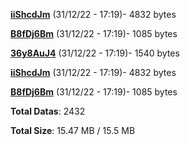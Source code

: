 [**iiShcdJm**](/data/iiShcdJm.txt) (31/12/22 - 17:19)- 4832 bytes

[**B8fDj6Bm**](/data/B8fDj6Bm.txt) (31/12/22 - 17:19)- 1085 bytes

[**36y8AuJ4**](/data/36y8AuJ4.txt) (31/12/22 - 17:19)- 1540 bytes

[**iiShcdJm**](/data/iiShcdJm.txt) (31/12/22 - 17:19)- 4832 bytes

[**B8fDj6Bm**](/data/B8fDj6Bm.txt) (31/12/22 - 17:19)- 1085 bytes

**Total Datas**: 2432

**Total Size**: 15.47 MB / 15.5 MB